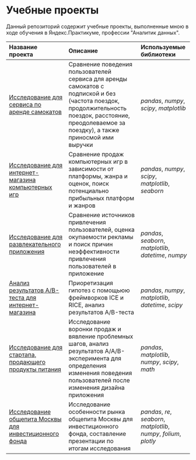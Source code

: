 # Учебные проекты

Данный репозиторий содержит учебные проекты, выполненные мною в ходе обучения в Яндекс.Практикуме, профессии "Аналитик данных".

| Название проекта | Описание | Используемые библиотеки | 
| :---------------------- | :---------------------- | :---------------------- |
| [Исследование для сервиса по аренде самокатов](gofast_project) | Сравнение поведения пользователей сервиса для аренды самокатов с подпиской и без (частота поездок, продолжительность поездок, расстояние, преодолеваемое за поездку), а также приносмой ими выручки | *pandas*, *numpy*, *scipy*, *matplotlib* |
| [Исследование для интернет-магазина компьютерных игр](games_project) | Сравнение продаж компьютерных игр в зависимости от платформы, жанра и оценок, поиск потенциально прибыльных платформ и жанров | *pandas*, *numpy*, *scipy*, *matplotlib*, *seaborn* |
| [Исследование для развлекательного приложения](procrastinate_project) | Сравнение источников привлечения пользователей, оценка окупаемости рекламы и поиск причин неэффективности привлечения пользователей в приложение | *pandas*, *seaborn*, *matplotlib*, *datetime*, *numpy* |
| [Анализ результатов A/B-теста для интернет-магазина](abtest_project) | Приоретизация гипотез с помощьюю фреймворков ICE и RICE, анализ результатов A/B-теста | *pandas*, *numpy*, *matplotlib*, *datetime*, *scipy* |
| [Исследование для стартапа, продающего продукты питания](food_startup_project) | Исследование воронки продаж и вявление проблемных шагов, анализ результатов A/A/B-эксперимента для определения изменения поведения пользователей после изменения дизайна приложения | *pandas*, *matplotlib*, *numpy*, *scipy*, *math* |
| [Исследование общепита Москвы для инвестиционного фонда](moscow_places_project) | Исследование особенности рынка общепита Москвы для инвестиционного фонда, составление презентации по итогам исследования | *pandas*, *re*, *seaborn*, *matplotlib*, *numpy*, *folium*, *plotly* |
